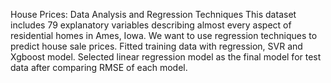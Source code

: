 House Prices: Data Analysis and Regression Techniques This dataset includes 79 explanatory variables describing almost every aspect of residential homes in Ames, Iowa. We want to use regression techniques to predict house sale prices. Fitted training data with regression, SVR and Xgboost model. Selected linear regression model as the final model for test data after comparing RMSE of each model.
